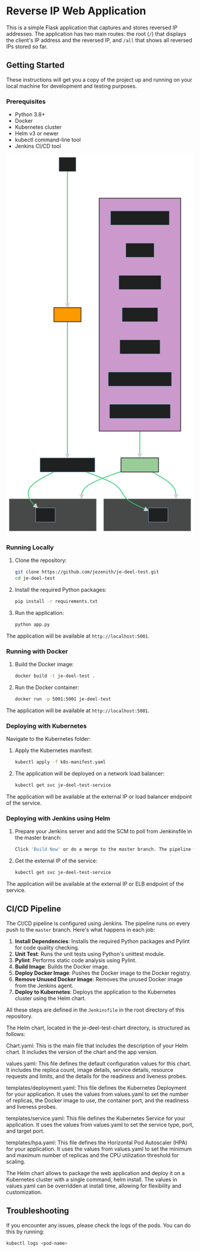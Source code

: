 # Reverse IP Web Application

This is a simple Flask application that captures and stores reversed IP addresses. The application has two main routes: the root (`/`) that displays the client's IP address and the reversed IP, and `/all` that shows all reversed IPs stored so far.

## Getting Started

These instructions will get you a copy of the project up and running on your local machine for development and testing purposes.

### Prerequisites

- Python 3.8+
- Docker
- Kubernetes cluster
- Helm v3 or newer
- kubectl command-line tool
- Jenkins CI/CD tool

![Alt text](./images/k8s-je.svg)

### Running Locally

1. Clone the repository:

    ```bash
    git clone https://github.com/jezenith/je-deel-test.git
    cd je-deel-test
    ```

2. Install the required Python packages:

    ```bash
    pip install -r requirements.txt
    ```

3. Run the application:

    ```bash
    python app.py
    ```

The application will be available at `http://localhost:5001`.

### Running with Docker

1. Build the Docker image:

    ```bash
    docker build -t je-deel-test .
    ```

2. Run the Docker container:

    ```bash
    docker run -p 5001:5001 je-deel-test
    ```

The application will be available at `http://localhost:5001`.

### Deploying with Kubernetes

Navigate to the Kubernetes folder:

1. Apply the Kubernetes manifest:

    ```bash
    kubectl apply -f k8s-manifest.yaml
    ```

2. The application will be deployed on a network load balancer:

    ```bash
    kubectl get svc je-deel-test-service
    ```

The application will be available at the external IP or load balancer endpoint of the service.

### Deploying with Jenkins using Helm

1. Prepare your Jenkins server and add the SCM to poll from Jenkinsfile in the master branch:

    ```bash
    Click 'Build Now' or do a merge to the master branch. The pipeline will trigger and build, deploy the web app automatically.
    ```

2. Get the external IP of the service:

    ```bash
    kubectl get svc je-deel-test-service
    ```

The application will be available at the external IP or ELB endpoint of the service.

## CI/CD Pipeline

The CI/CD pipeline is configured using Jenkins. The pipeline runs on every push to the `master` branch. Here's what happens in each job:

1. **Install Dependencies**: Installs the required Python packages and Pylint for code quality checking.
2. **Unit Test**: Runs the unit tests using Python's unittest module.
3. **Pylint**: Performs static code analysis using Pylint.
4. **Build Image**: Builds the Docker image.
5. **Deploy Docker Image**: Pushes the Docker image to the Docker registry.
6. **Remove Unused Docker Image**: Removes the unused Docker image from the Jenkins agent.
7. **Deploy to Kubernetes**: Deploys the application to the Kubernetes cluster using the Helm chart.

All these steps are defined in the `Jenkinsfile` in the root directory of this repository.


The Helm chart, located in the je-deel-test-chart directory, is structured as follows:

Chart.yaml: This is the main file that includes the description of your Helm chart. It includes the version of the chart and the app version.

values.yaml: This file defines the default configuration values for this chart. It includes the replica count, image details, service details, resource requests and limits, and the details for the readiness and liveness probes.

templates/deployment.yaml: This file defines the Kubernetes Deployment for your application. It uses the values from values.yaml to set the number of replicas, the Docker image to use, the container port, and the readiness and liveness probes.

templates/service.yaml: This file defines the Kubernetes Service for your application. It uses the values from values.yaml to set the service type, port, and target port.

templates/hpa.yaml: This file defines the Horizontal Pod Autoscaler (HPA) for your application. It uses the values from values.yaml to set the minimum and maximum number of replicas and the CPU utilization threshold for scaling.

The Helm chart allows to package the web application and deploy it on a Kubernetes cluster with a single command, helm install. The values in values.yaml can be overridden at install time, allowing for flexibility and customization.

## Troubleshooting

If you encounter any issues, please check the logs of the pods. You can do this by running:

```bash
kubectl logs <pod-name>

